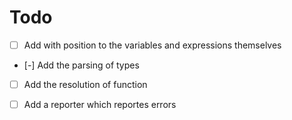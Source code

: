 # Todo
- [ ] Add with position to the variables and expressions themselves
- [-] Add the parsing of types
- [ ] Add the resolution of function
- [ ] Add a reporter which reportes errors

